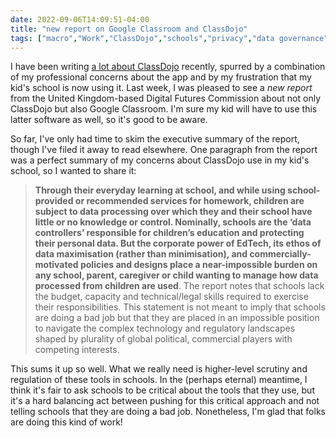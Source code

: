 ```yaml
---
date: 2022-09-06T14:09:51-04:00
title: "new report on Google Classroom and ClassDojo"
tags: ["macro","Work","ClassDojo","schools","privacy","data governance","Digital Futures Commission","edtech"]
---
```

I have been writing [a lot about ClassDojo](https://spencergreenhalgh.com/tags/classdojo) recently, spurred by a combination of my professional concerns about the app and by my frustration that my kid's school is now using it. Last week, I was pleased to see a *new report* from the United Kingdom-based Digital Futures Commission about not only ClassDojo but also Google Classroom. I'm sure my kid will have to use this latter software as well, so it's good to be aware. 

So far, I've only had time to skim the executive summary of the report, though I've filed it away to read elsewhere. One paragraph from the report was a perfect summary of my concerns about ClassDojo use in my kid's school, so I wanted to share it: 

> **Through their everyday learning at school, and while using school-provided or recommended services for homework, children are subject to data processing over which they and their school have little or no knowledge or control. Nominally, schools are the ‘data controllers’ responsible for children’s education and protecting their personal data. But the corporate power of EdTech, its ethos of data maximisation (rather than minimisation), and commercially-motivated policies and designs place a near-impossible burden on any school, parent, caregiver or child wanting to manage how data processed from children are used**. The report notes that schools lack the budget, capacity and technical/legal skills required to exercise their responsibilities. This statement is not meant to imply that schools are doing a bad job but that they are placed in an impossible position to navigate the complex technology and regulatory landscapes shaped by plurality of global political, commercial players with competing interests.

This sums it up so well. What we really need is higher-level scrutiny and regulation of these tools in schools. In the (perhaps eternal) meantime, I think it's fair to ask schools to be critical about the tools that they use, but it's a hard balancing act between pushing for this critical approach and not telling schools that they are doing a bad job. Nonetheless, I'm glad that folks are doing this kind of work!